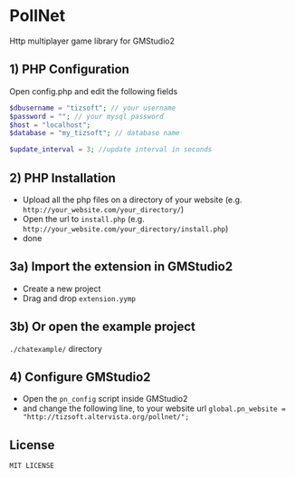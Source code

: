 PollNet
=====================
Http multiplayer game library for GMStudio2


## 1) PHP Configuration
Open config.php and edit the following fields
```php
$dbusername = "tizsoft"; // your username
$password = ""; // your mysql password
$host = "localhost";
$database = "my_tizsoft"; // database name

$update_interval = 3; //update interval in seconds
```
## 2) PHP Installation

* Upload all the php files on a directory of your website (e.g. `http://your_website.com/your_directory/`)
* Open the url to `install.php` (e.g. `http://your_website.com/your_directory/install.php`)
* done
  
## 3a) Import the extension in GMStudio2
* Create a new project
* Drag and drop `extension.yymp`

## 3b) Or open the example project
`./chatexample/` directory


## 4) Configure GMStudio2
* Open the `pn_config` script inside GMStudio2
* and change the following line, to your website url
`global.pn_website = "http://tizsoft.altervista.org/pollnet/";`


License
--------

    MIT LICENSE
